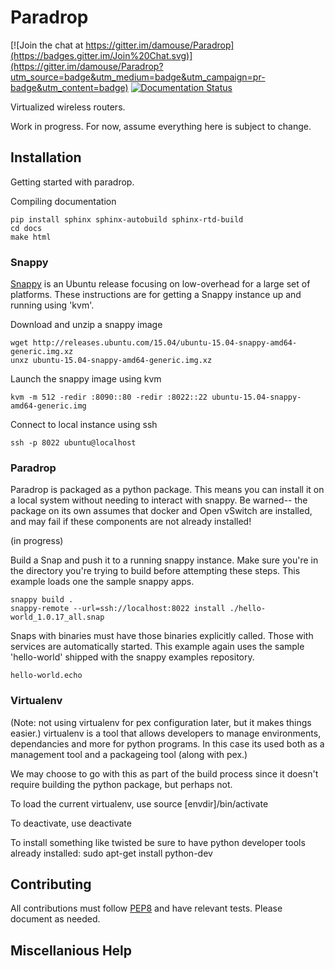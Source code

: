 # Paradrop

[![Join the chat at https://gitter.im/damouse/Paradrop](https://badges.gitter.im/Join%20Chat.svg)](https://gitter.im/damouse/Paradrop?utm_source=badge&utm_medium=badge&utm_campaign=pr-badge&utm_content=badge)
[![Documentation Status](https://readthedocs.org/projects/paradrop/badge/?version=latest)](https://readthedocs.org/projects/paradrop/?badge=latest)


Virtualized wireless routers. 

Work in progress. For now, assume everything here is subject to change. 

## Installation
Getting started with paradrop.

Compiling documentation
```
pip install sphinx sphinx-autobuild sphinx-rtd-build
cd docs
make html
```
### Snappy
[Snappy](https://developer.ubuntu.com/en/snappy/) is an Ubuntu release focusing on low-overhead for a large set of platforms. These instructions are for getting a Snappy instance up and running using 'kvm'. 

Download and unzip a snappy image 
```
wget http://releases.ubuntu.com/15.04/ubuntu-15.04-snappy-amd64-generic.img.xz
unxz ubuntu-15.04-snappy-amd64-generic.img.xz
```

Launch the snappy image using kvm
```
kvm -m 512 -redir :8090::80 -redir :8022::22 ubuntu-15.04-snappy-amd64-generic.img
```

Connect to local instance using ssh
```
ssh -p 8022 ubuntu@localhost
```

### Paradrop
Paradrop is packaged as a python package. This means you can install it on a local system without needing to interact with snappy. Be warned-- the package on its own assumes that docker and Open vSwitch are installed, and may fail if these components are not already installed!

(in progress)


Build a Snap and push it to a running snappy instance. Make sure you're in the directory you're trying to build before attempting these steps. This example loads one the sample snappy apps. 
```
snappy build .
snappy-remote --url=ssh://localhost:8022 install ./hello-world_1.0.17_all.snap
```

Snaps with binaries must have those binaries explicitly called. Those with services are automatically started. This example again uses the sample 'hello-world' shipped with the snappy examples repository.
```
hello-world.echo
```


### Virtualenv
(Note: not using virtualenv for pex configuration later, but it makes things easier.)
virtualenv is a tool that allows developers to manage environments, dependancies and more for python programs. In this case its used both as a management tool and a packageing tool (along with pex.)

We may choose to go with this as part of the build process since it doesn't require building the python package, but perhaps not. 

To load the current virtualenv, use 
    source [envdir]/bin/activate

To deactivate, use
    deactivate

To install something like twisted be sure to have python developer tools already installed:
    sudo apt-get install python-dev

## Contributing
All contributions must follow [PEP8](https://www.python.org/dev/peps/pep-0008/) and have relevant tests. Please document as needed. 

## Miscellanious Help

